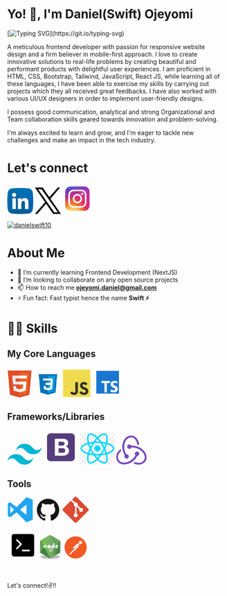 
# Yo! 👋, I'm Daniel(Swift) Ojeyomi

[![Typing SVG](https://readme-typing-svg.herokuapp.com?font=Sherif&size=50&pause=900&color=FFFFFF&center=true&vCenter=true&width=1000&height=100&lines=A+Believer+;A+Frontend+Developer;An+HNGi9+Finalist;A+Cascading+Stylist;A+Data+Enthusaiast;A+Fast+Typist;A+Part-Time+Gamer;)](https://git.io/typing-svg)


A meticulous frontend developer with passion for responsive website design and a firm believer in mobile-first approach. I love to create innovative solutions to real-life problems by creating beautiful and performant products with delightful user experiences. I am proficient in HTML, CSS, Bootstrap, Tailwind, JavaScript, React JS, while learning all of these languages, I have been able to exercise my skills by carrying out projects which they all received great feedbacks. I have also worked with various UI/UX designers in order to implement user-friendly designs.

I possess good communication, analytical and strong Organizational and Team collaboration skills geared towards innovation and problem-solving.

I'm always excited to learn and grow, and I'm eager to tackle new challenges and make an impact in the tech industry.


# Let's connect
<a href="https://www.linkedin.com/in/daniel-ojeyomi/"><img src="images/linkedin.png" width="60" /></a>
<a href="https://linkedln.com/swift_fingers_"><img src="images/twitter.png" width="60" /></a>
<a href="https://www.instagram.com/danie_swift/"><img src="images/ig.png" width="70" /></a>

[<img src="https://komarev.com/ghpvc/?username=danielswift10&label=Profile%20views&color=0e75b6&style=flat" alt="danielswift10" />](https://github.com/danielswift10/danielswift10)



# About Me

- 🌱 I’m currently learning Frontend Development (NextJS)
- 👯 I’m looking to collaborate on any open source projects
- 📫 How to reach me **ojeyomi.daniel@gmail.com**
- ⚡ Fun fact: Fast typist hence the name **Swift ⚡**



# 👨‍💻 Skills
## My Core Languages
<code><img src="images/html.jpg" width="60" title="HTML" /></code>
<code><img src="images/css.jpg" width="60" title="CSS" /></code>
<code><img src="images/javascript.png" width="65" title="JavaScript" /></code>
<code><img src="images/typescript.png" width="70" title="TypeScript" /></code>


## Frameworks/Libraries
<code><img src="images/tailwind.png" width="80" title="Tailwind" /></code>
<code><img src="images/B.png" width="80" title="Bootstrap" /></code>
<code><img src="images/react.png" width="80" title="React" /></code>
<code><img src="images/redux.png" width="70"  title="Redux" /></code>


## Tools
<code><img src="images/visualstudio.svg" width="60" title="Visual Studio Code" /></code>
<code><img src="images/github.jpg" width="60" title="GitHub" /></code>
<code><img src="images/git.jpg" width="60" title="Git" /></code>
<!-- <code><img src="images/power.png" width="80" title="Powershell" /></code> -->
<code><img src="images/command.png" width="70" title="Commandprompt" /></code>
<code><img src="images/R.png" width="50" title="NodeJS" /></code>
<code><img src="images/postman.png" width="60" title="Postman API" /></code>



<!-- # Streak stats 🔥
[![GitHub Streak](http://github-readme-streak-stats.herokuapp.com?user=danielswift10&theme=cobalt)](https://git.io/streak-stats) -->
<br>
 
 Let's connect!✌!! <br>
 
